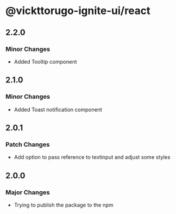# @vickttorugo-ignite-ui/react

## 2.2.0

### Minor Changes

- Added Tooltip component

## 2.1.0

### Minor Changes

- Added Toast notification component

## 2.0.1

### Patch Changes

- Add option to pass reference to textinput and adjust some styles

## 2.0.0

### Major Changes

- Trying to publish the package to the npm
